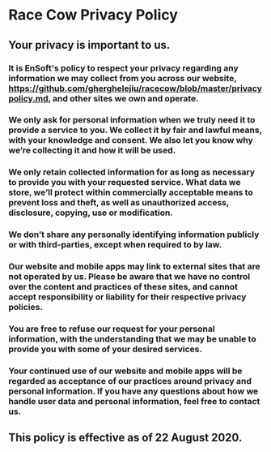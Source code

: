 
# Race Cow Privacy Policy
## Your privacy is important to us. 
### It is EnSoft's policy to respect your privacy regarding any information we may collect from you across our website, https://github.com/gherghelejiu/racecow/blob/master/privacypolicy.md, and other sites we own and operate.
### We only ask for personal information when we truly need it to provide a service to you. We collect it by fair and lawful means, with your knowledge and consent. We also let you know why we’re collecting it and how it will be used.
### We only retain collected information for as long as necessary to provide you with your requested service. What data we store, we’ll protect within commercially acceptable means to prevent loss and theft, as well as unauthorized access, disclosure, copying, use or modification.
### We don’t share any personally identifying information publicly or with third-parties, except when required to by law.
### Our website and mobile apps may link to external sites that are not operated by us. Please be aware that we have no control over the content and practices of these sites, and cannot accept responsibility or liability for their respective privacy policies.
### You are free to refuse our request for your personal information, with the understanding that we may be unable to provide you with some of your desired services.
### Your continued use of our website and mobile apps will be regarded as acceptance of our practices around privacy and personal information. If you have any questions about how we handle user data and personal information, feel free to contact us.

## This policy is effective as of 22 August 2020.
